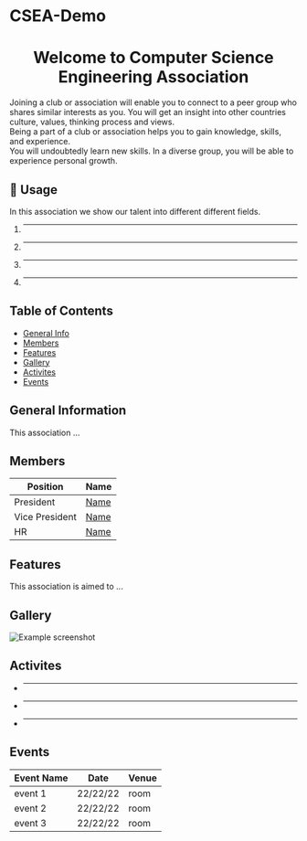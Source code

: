 # CSEA-Demo
<h1 align="center">Welcome to Computer Science Engineering Association</h1>
Joining a club or association will enable you to connect to a peer group who shares similar interests as you.
You will get an insight into other countries culture, values, thinking process and views.<br>Being a part of a club or association helps you to gain knowledge, skills, and experience.<br>You will undoubtedly learn new skills. In a diverse group, you will be able to experience personal growth. 
<br> 

## 🚀 Usage
In this association we show our talent into different different fields.
1. ___
2. ___
3. ___
4. ___

## Table of Contents
* [General Info](#general-information)
* [Members](#members)
* [Features](#features)
* [Gallery](#gallery)
* [Activites](#activites)
* [Events](#events)

## General Information
This association ...

## Members
| Position | Name |
|---|---|
| President | [Name](https://instagram.com)|
| Vice President | [Name](https://instagram.com)|
| HR | [Name](https://instagram.com)|

## Features
This association is aimed to ...

## Gallery
![Example screenshot](https://staging.noticebard.com/wp-content/uploads/2022/08/kickstart-about-1-550.jpg)

## Activites
* ---
* ---
* ---

## Events
| Event Name | Date | Venue |
|---|---|---|
| event 1 | 22/22/22| room |
| event 2 | 22/22/22| room |
| event 3 | 22/22/22| room |
